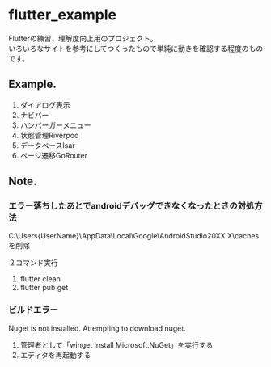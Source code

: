 # flutter_example

Flutterの練習、理解度向上用のプロジェクト。  
いろいろなサイトを参考にしてつくったもので単純に動きを確認する程度のものです。

## Example.

1. ダイアログ表示 
2. ナビバー 
3. ハンバーガーメニュー 
4. 状態管理Riverpod 
5. データベースIsar 
6. ページ遷移GoRouter 


## Note.

### エラー落ちしたあとでandroidデバッグできなくなったときの対処方法
C:\Users\{UserName}\AppData\Local\Google\AndroidStudio20XX.X\caches
を削除

２コマンド実行
1. flutter clean
2. flutter pub get


### ビルドエラー

Nuget is not installed.
Attempting to download nuget.

1. 管理者として「winget install Microsoft.NuGet」を実行する
2. エディタを再起動する


